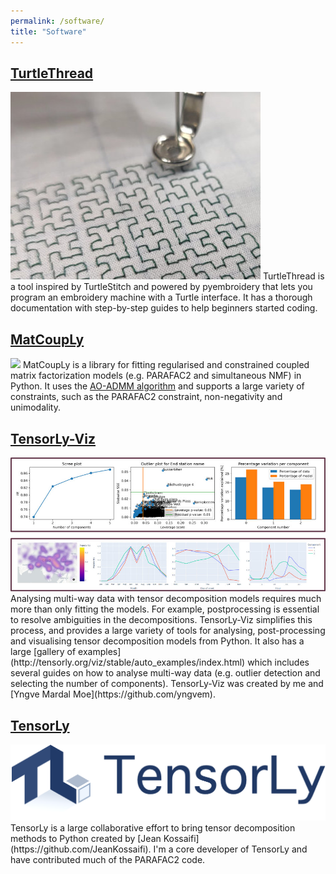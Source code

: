 ```yaml
---
permalink: /software/
title: "Software"
---
```



## [TurtleThread](https://turtlethread.com/)
<img src="/images/thumbnails/software/turtlethread.jpg" class="thumbnail">
TurtleThread is a tool inspired by TurtleStitch and powered by pyembroidery that lets you program an embroidery machine with a Turtle interface. It has a thorough documentation with step-by-step guides to help beginners started coding.

## [MatCoupLy](https://matcouply.readthedocs.io)
<img src="{{ base_path }}/images/thumbnails/software/matcouply.svg" class="thumbnail"> MatCoupLy is a library for fitting regularised and constrained coupled matrix factorization models (e.g. PARAFAC2 and simultaneous NMF) in Python. It uses the [AO-ADMM algorithm](https://doi.org/10.1137/21M1450033) and supports a large variety of constraints, such as the PARAFAC2 constraint, non-negativity and unimodality.

## [TensorLy-Viz](https://tensorly.org/viz)
<img src="/images/thumbnails/software/tlviz.jpg" class="thumbnail">
Analysing multi-way data with tensor decomposition models requires much more than only fitting the models. For example, postprocessing is essential to resolve ambiguities in the decompositions. TensorLy-Viz simplifies this process, and provides a large variety of tools for analysing, post-processing and visualising tensor decomposition models from Python. It also has a large [gallery of examples](http://tensorly.org/viz/stable/auto_examples/index.html) which includes several guides on how to analyse multi-way data (e.g. outlier detection and selecting the number of components). TensorLy-Viz was created by me and [Yngve Mardal Moe](https://github.com/yngvem).

## [TensorLy](https://tensorly.org)
<img src="/images/thumbnails/software/tensorly.png" class="thumbnail">
TensorLy is a large collaborative effort to bring tensor decomposition methods to Python created by [Jean Kossaifi](https://github.com/JeanKossaifi). I'm a core developer of TensorLy and have contributed much of the PARAFAC2 code.
